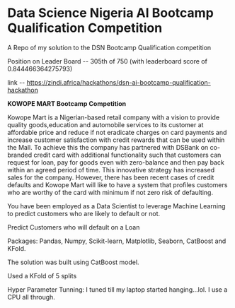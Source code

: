 # Data Science Nigeria AI Bootcamp Qualification Competition

A Repo of my solution to the DSN Bootcamp Qualification competition

Position on Leader Board -- 305th of 750 (with leaderboard score of 0.844466364275793)

link -- https://zindi.africa/hackathons/dsn-ai-bootcamp-qualification-hackathon

**KOWOPE MART Bootcamp Competition**


Kowope Mart is a Nigerian-based retail company with a vision to provide quality goods,education and automobile services to its customer at affordable price and reduce if not eradicate charges on card payments and increase customer satisfaction with credit rewards that can be used within the Mall. To achieve this the company has partnered with DSBank on co-branded credit card with additional functionality such that customers can request for loan, pay for goods even with zero-balance and then pay back within an agreed period of time. This innovative strategy has increased sales for the company. However, there has been recent cases of credit defaults and Kowope Mart will like to have a system that profiles customers who are worthy of the card with minimum if not zero risk of defaulting.

You have been employed as a Data Scientist to leverage Machine Learning to predict customers who are likely to default or not.

Predict Customers who will default on a Loan



Packages: Pandas, Numpy, Scikit-learn, Matplotlib, Seaborn, CatBoost and KFold.

The solution was built using CatBoost model.

Used a KFold of 5 splits 

Hyper Parameter Tunning:  I tuned till my laptop started hanging...lol. I use a CPU all through.

